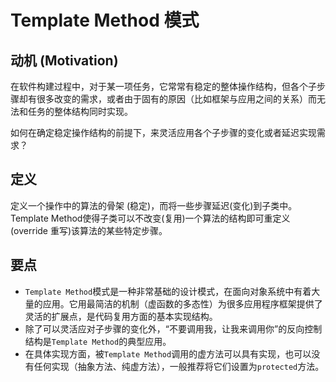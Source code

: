 # Template Method 模式

## 动机 (Motivation)

在软件构建过程中，对于某一项任务，它常常有稳定的整体操作结构，但各个子步骤却有很多改变的需求，或者由于固有的原因（比如框架与应用之间的关系）而无法和任务的整体结构同时实现。

如何在确定稳定操作结构的前提下，来灵活应用各个子步骤的变化或者延迟实现需求？

## 定义

定义一个操作中的算法的骨架 (稳定)，而将一些步骤延迟(变化)到子类中。Template Method使得子类可以不改变(复用)一个算法的结构即可重定义(override 重写)该算法的某些特定步骤。

## 要点

- `Template Method`模式是一种非常基础的设计模式，在面向对象系统中有着大量的应用。它用最简洁的机制（虚函数的多态性）为很多应用程序框架提供了灵活的扩展点，是代码复用方面的基本实现结构。
- 除了可以灵活应对子步骤的变化外，“不要调用我，让我来调用你”的反向控制结构是`Template Method`的典型应用。
- 在具体实现方面，被`Template Method`调用的虚方法可以具有实现，也可以没有任何实现（抽象方法、纯虚方法），一般推荐将它们设置为`protected`方法。
  